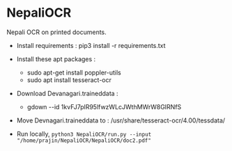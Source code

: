 # NepaliOCR
Nepali OCR on printed documents.


* Install requirements : pip3 install -r requirements.txt 

* Install these apt packages :
    - sudo apt-get install poppler-utils
    - sudo apt install tesseract-ocr

* Download Devanagari.traineddata : 
    - gdown --id 1kvFJ7plR95lfwzWLcJWthMWrW8GIRNfS

* Move Devnagari.traineddata to : /usr/share/tesseract-ocr/4.00/tessdata/

* Run locally, ```python3 NepaliOCR/run.py --input "/home/prajin/NepaliOCR/NepaliOCR/doc2.pdf"```